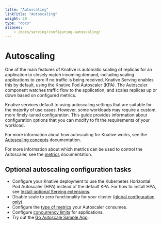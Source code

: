 ```yaml
---
title: "Autoscaling"
linkTitle: "Autoscaling"
weight: 20
type: "docs"
aliases:
    - /docs/serving/configuring-autoscaling/
---
```


# Autoscaling

One of the main features of Knative is automatic scaling of replicas for an application to closely match incoming demand, including scaling applications to zero if no traffic is being received.
Knative Serving enables this by default, using the Knative Pod Autoscaler (KPA).
The Autoscaler component watches traffic flow to the application, and scales replicas up or down based on configured metrics.

Knative services default to using autoscaling settings that are suitable for the majority of use cases. However, some workloads may require a custom, more finely-tuned configuration.
This guide provides information about configuration options that you can modify to fit the requirements of your workload.

For more information about how autoscaling for Knative works, see the [Autoscaling concepts](autoscaling-concepts) documentation.

For more information about which metrics can be used to control the Autoscaler, see the [metrics](autoscaling-metrics) documentation.

## Optional autoscaling configuration tasks

* Configure your Knative deployment to use the Kubernetes Horizontal Pod Autoscaler (HPA)
instead of the default KPA.
For how to install HPA, see [Install optional Serving extensions](../../install/install-extensions#install-optional-serving-extensions).
* Disable scale to zero functionality for your cluster ([global configuration only](scale-to-zero)).
* Configure the [type of metrics](autoscaling-metrics) your Autoscaler consumes.
* Configure [concurrency limits](concurrency) for applications.
* Try out the [Go Autoscale Sample App](autoscale-go/).
